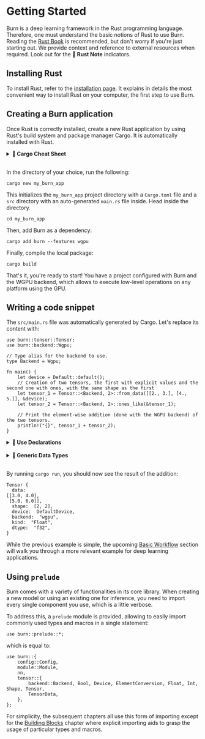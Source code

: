 # Getting Started

Burn is a deep learning framework in the Rust programming language. Therefore, 
one must understand the basic notions of Rust to use Burn. Reading the 
[Rust Book](https://doc.rust-lang.org/book/) is recommended, but don't worry if you're just starting
out. We provide context and reference to external resources when required.
Look out for the **🦀 Rust Note** indicators.

## Installing Rust

To install Rust, refer to the
[installation page](https://doc.rust-lang.org/book/ch01-01-installation.html). It explains in
details the most convenient way to install Rust on your computer, the first step
to use Burn.

## Creating a Burn application

Once Rust is correctly installed, create a new Rust application by using Rust's build system and
package manager Cargo. It is automatically installed with Rust.

<details>
<summary><strong>🦀 Cargo Cheat Sheet</strong></summary>

[Cargo](https://doc.rust-lang.org/cargo/) is a very useful tool to manage Rust projects.
It is used to compile your code
and download and build the libraries/packages your code depends on.

Below is a short cheat sheet of the main `cargo` commands you might use throughout this guide.

| Command             | Description                                                                                  |
| ------------------- | -------------------------------------------------------------------------------------------- |
| `cargo new` _path_  | Create a new Cargo package in the given directory.                                           |
| `cargo add` _crate_ | Add dependencies to the Cargo.toml manifest file.                                            |
| `cargo build`       | Compile the local package and all of its dependencies (in debug mode, use `-r` for release). |
| `cargo check`       | Check the local package for compilation errors (much faster).                                |
| `cargo run`         | Run the local package binary.                                                                |

For more information, check 
[Hello, Cargo!](https://doc.rust-lang.org/book/ch01-03-hello-cargo.html) in the Rust Book.

</details><br>

In the directory of your choice, run the following:

```console
cargo new my_burn_app
```

This initializes the `my_burn_app` project directory with a `Cargo.toml` file and a `src`
directory with an auto-generated `main.rs` file inside. Head inside the directory.

```console
cd my_burn_app
```

Then, add Burn as a dependency:

```console
cargo add burn --features wgpu
```

Finally, compile the local package:

```console
cargo build
```

That's it, you're ready to start! You have a project configured with Burn and the WGPU backend,
which allows to execute low-level operations on any platform using the GPU.

## Writing a code snippet

The `src/main.rs` file was automatically generated by Cargo. Let's replace its content with:

```rust, ignore
use burn::tensor::Tensor;
use burn::backend::Wgpu;

// Type alias for the backend to use.
type Backend = Wgpu;

fn main() {
    let device = Default::default();
    // Creation of two tensors, the first with explicit values and the second one with ones, with the same shape as the first
    let tensor_1 = Tensor::<Backend, 2>::from_data([[2., 3.], [4., 5.]], &device);
    let tensor_2 = Tensor::<Backend, 2>::ones_like(&tensor_1);

    // Print the element-wise addition (done with the WGPU backend) of the two tensors.
    println!("{}", tensor_1 + tensor_2);
}
```

<details>
<summary><strong>🦀 Use Declarations</strong></summary>

To bring any of the Burn module or item into scope, a `use` declaration is added.

In the example above, we want to bring the `Tensor` struct and `Wgpu` backend into scope with the
following:

```rust, ignore
use burn::tensor::Tensor;
use burn::backend::Wgpu;
```

The same declaration could be written in a single statement
to simultaneously bind multiple paths with a common prefix:

```rust, ignore
use burn::{tensor::Tensor, backend::backend::Wgpu};
```

In this example, the common prefix is pretty short and there are only two items to bind locally.
Therefore, the first usage with two `use` declarations might be preferred. But know that both
examples are valid. For more details on the `use` keyword, take a look at
[this section](https://doc.rust-lang.org/book/ch07-04-bringing-paths-into-scope-with-the-use-keyword.html)
of the Rust Book or the
[Rust reference](https://doc.rust-lang.org/reference/items/use-declarations.html).

</details><br>

<details>
<summary><strong>🦀 Generic Data Types</strong></summary>

If you're new to Rust, you may wonder why we use `Tensor::<Backend, 2>::...`.
That's because the `Tensor` struct is [generic](https://doc.rust-lang.org/book/ch10-01-syntax.html)
over multiple concrete data types. More specifically, a `Tensor` can be defined using three generic
parameters: the backend, the number of dimensions (rank) and the data type (defaults to `Float`).
Here, we only specify the backend and number of dimensions since `Float` is used by
default. For more details on the `Tensor` struct, see
[this section](./building-blocks/tensor.md).

Most of the time when generics are involved, the compiler can infer the generic parameters
automatically. In this case, the compiler needs a little help. This is usually done in one of
two ways: providing a type annotation or binding the gereneric parameter via the so-called _turbofish_ `::<>`
syntax. In the example above we used the _turbofish_ syntax, but we could have used type
annotations instead like this:

```rust, ignore
let tensor_1: Tensor<Backend, 2> = Tensor::from_data([[2., 3.], [4., 5.]]);
let tensor_2 = Tensor::ones_like(&tensor_1);
```

Notice that we provide a type annotation for the first tensor only and yet this
example still works. That's because the compiler correctly inferred that `tensor_2` has the same
generic parameters. The same could be done in the original example, but specifying the
parameters for both is more explicit.

</details><br>

By running `cargo run`, you should now see the result of the addition:

```console
Tensor {
  data:
[[3.0, 4.0],
 [5.0, 6.0]],
  shape:  [2, 2],
  device:  DefaultDevice,
  backend:  "wgpu",
  kind:  "Float",
  dtype:  "f32",
}
```

While the previous example is simple, the upcoming [Basic Workflow](./basic-workflow) section will walk you
through a more relevant example for deep learning applications.

## Using `prelude`

Burn comes with a variety of functionalities in its core library. When creating a new model or using an
existing one for inference, you need to import every single component you use, which is a
little verbose.

To address this, a `prelude` module is provided, allowing to easily import commonly used types
and macros in a single statement:

```rust, ignore
use burn::prelude::*;
```

which is equal to:

```rust, ignore
use burn::{
    config::Config,
    module::Module,
    nn,
    tensor::{
        backend::Backend, Bool, Device, ElementConversion, Float, Int, Shape, Tensor,
        TensorData,
    },
};
```

<div class="warning">

For simplicity, the subsequent chapters all use this form of importing
except for the [Building Blocks](./building-blocks) chapter where explicit importing aids to
grasp the usage of particular types and macros.

</div>
